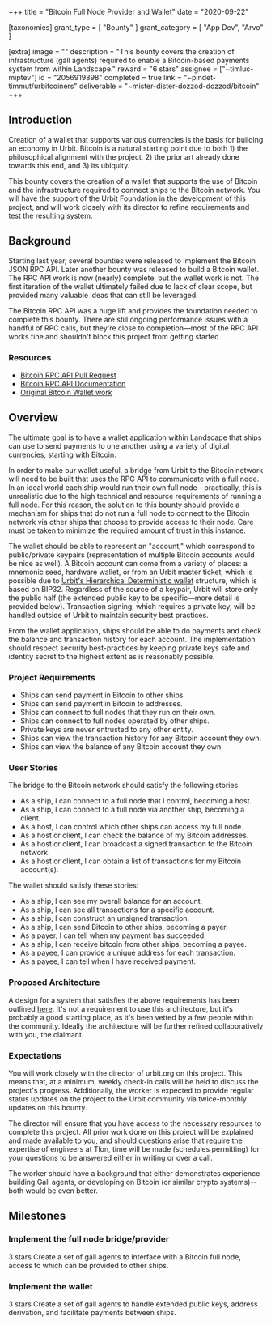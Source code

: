 +++
title = "Bitcoin Full Node Provider and Wallet"
date = "2020-09-22"

[taxonomies]
grant_type = [ "Bounty" ]
grant_category = [ "App Dev", "Arvo" ]

[extra]
image = ""
description = "This bounty covers the creation of infrastructure (gall agents) required to enable a Bitcoin-based payments system from within Landscape."
reward = "6 stars"
assignee = ["~timluc-miptev"]
id = "2056919898"
completed = true
link = "~pindet-timmut/urbitcoiners"
deliverable = "~mister-dister-dozzod-dozzod/bitcoin"
+++

## Introduction

Creation of a wallet that supports various currencies is the basis for building an economy in Urbit. Bitcoin is a natural starting point due to both 1) the philosophical alignment with the project, 2) the prior art already done towards this end, and 3) its ubiquity.

This bounty covers the creation of a wallet that supports the use of Bitcoin and the infrastructure required to connect ships to the Bitcoin network. You will have the support of the Urbit Foundation in the development of this project, and will work closely with its director to refine requirements and test the resulting system.

## Background

Starting last year, several bounties were released to implement the Bitcoin JSON RPC API. Later another bounty was released to build a Bitcoin wallet. The RPC API work is now (nearly) complete, but the wallet work is not. The first iteration of the wallet ultimately failed due to lack of clear scope, but provided many valuable ideas that can still be leveraged.

The Bitcoin RPC API was a huge lift and provides the foundation needed to complete this bounty. There are still ongoing performance issues with a handful of RPC calls, but they're close to completion—most of the RPC API works fine and shouldn't block this project from getting started.

### Resources

- [Bitcoin RPC API Pull Request](https://github.com/urbit/urbit/pull/1892)
- [Bitcoin RPC API Documentation](https://developer.bitcoin.org/reference/rpc/index.html)
- [Original Bitcoin Wallet work](https://github.com/urbit/urbit/tree/mp/bitcoin)

## Overview

The ultimate goal is to have a wallet application within Landscape that ships can use to send payments to one another using a variety of digital currencies, starting with Bitcoin.

In order to make our wallet useful, a bridge from Urbit to the Bitcoin network will need to be built that uses the RPC API to communicate with a full node. In an ideal world each ship would run their own full node—practically, this is unrealistic due to the high technical and resource requirements of running a full node. For this reason, the solution to this bounty should provide a mechanism for ships that do not run a full node to connect to the Bitcoin network via other ships that choose to provide access to their node. Care must be taken to minimize the required amount of trust in this instance.

The wallet should be able to represent an "account," which correspond to public/private keypairs (representation of multiple Bitcoin accounts would be nice as well). A Bitcoin account can come from a variety of places: a mnemonic seed, hardware wallet, or from an Urbit master ticket, which is possible due to [Urbit's Hierarchical Deterministic wallet](https://github.com/urbit/fora-posts/blob/master/proposals/posts/~2018.11.8..19.31.59..ba77~.md) structure, which is based on BIP32. Regardless of the source of a keypair, Urbit will store only the public half (the extended public key to be specific—more detail is provided below). Transaction signing, which requires a private key, will be handled outside of Urbit to maintain security best practices.

From the wallet application, ships should be able to do payments and check the balance and transaction history for each account. The implementation should respect security best-practices by keeping private keys safe and identity secret to the highest extent as is reasonably possible.

### Project Requirements

- Ships can send payment in Bitcoin to other ships.
- Ships can send payment in Bitcoin to addresses.
- Ships can connect to full nodes that they run on their own.
- Ships can connect to full nodes operated by other ships.
- Private keys are never entrusted to any other entity.
- Ships can view the transaction history for any Bitcoin account they own.
- Ships can view the balance of any Bitcoin account they own.

### User Stories

The bridge to the Bitcoin network should satisfy the following stories.

- As a ship, I can connect to a full node that I control, becoming a host.
- As a ship, I can connect to a full node via another ship, becoming a client.
- As a host, I can control which other ships can access my full node.
- As a host or client, I can check the balance of my Bitcoin addresses.
- As a host or client, I can broadcast a signed transaction to the Bitcoin network.
- As a host or client, I can obtain a list of transactions for my Bitcoin account(s).

The wallet should satisfy these stories:

- As a ship, I can see my overall balance for an account.
- As a ship, I can see all transactions for a specific account.
- As a ship, I can construct an unsigned transaction.
- As a ship, I can send Bitcoin to other ships, becoming a payer.
- As a payer, I can tell when my payment has succeeded.
- As a ship, I can receive bitcoin from other ships, becoming a payee.
- As a payee, I can provide a unique address for each transaction.
- As a payee, I can tell when I have received payment.

### Proposed Architecture

A design for a system that satisfies the above requirements has been outlined [here](https://gist.github.com/jalehman/e0c91071427ca4c349c0673f376945cb). It's not a requirement to use this architecture, but it's probably a good starting place, as it's been vetted by a few people within the community. Ideally the architecture will be further refined collaboratively with you, the claimant.

### Expectations

You will work closely with the director of urbit.org on this project. This means that, at a minimum, weekly check-in calls will be held to discuss the project's progress. Additionally, the worker is expected to provide regular status updates on the project to the Urbit community via twice-monthly updates on this bounty.

The director will ensure that you have access to the necessary resources to complete this project. All prior work done on this project will be explained and made available to you, and should questions arise that require the expertise of engineers at Tlon, time will be made (schedules permitting) for your questions to be answered either in writing or over a call.

The worker should have a background that either demonstrates experience building Gall agents, or developing on Bitcoin (or similar crypto systems)--both would be even better.

## Milestones

### Implement the full node bridge/provider

3 stars
Create a set of gall agents to interface with a Bitcoin full node, access to which can be provided to other ships.

### Implement the wallet

3 stars
Create a set of gall agents to handle extended public keys, address derivation, and facilitate payments between ships.
